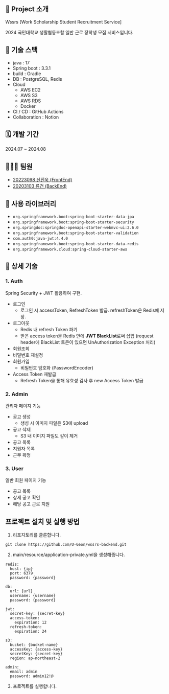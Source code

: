 ## 📍 Project 소개
Wssrs [Work Scholarship Student Recruitment Service] 

2024 국민대학교 생활협동조합 일반 근로 장학생 모집 서비스입니다.

## 📍 기술 스택
- java : 17
- Spring boot : 3.3.1
- build : Gradle
- DB : PostgreSQL, Redis
- Cloud
    - AWS EC2
    - AWS S3
    - AWS RDS
    - Docker
- CI / CD : GitHub Actions
- Collaboration : Notion

## 🗓️ 개발 기간
2024.07 ~ 2024.08

## 👨🏻‍💻 팀원

- [20223098 신진욱 (FrontEnd)](https://github.com/jen454)
- [20203103 류건 (BackEnd)](https://github.com/U-Geon)


## 📍 사용 라이브러리
- ```org.springframework.boot:spring-boot-starter-data-jpa```
- ```org.springframework.boot:spring-boot-starter-security```
- ```org.springdoc:springdoc-openapi-starter-webmvc-ui:2.6.0```
- ```org.springframework.boot:spring-boot-starter-validation```
- ```com.auth0:java-jwt:4.4.0```
- ```org.springframework.boot:spring-boot-starter-data-redis```
- ```org.springframework.cloud:spring-cloud-starter-aws```

## 📍 상세 기술
### 1. Auth
Spring Security + JWT 활용하여 구현.

- 로그인
  - 로그인 시 accessToken, RefreshToken 발급. refreshToken은 Redis에 저장. 
- 로그아웃
  - Redis 내 refresh Token 파기
  - 받은 access token을 Redis 안에 **JWT BlackList**로써 삽입 (request header에 BlackList 토큰이 있으면 UnAuthorization Exception 처리)
- 회원조회
- 비밀번호 재설정
- 회원가입
  - 비밀번호 암호화 (PasswordEncoder)
- Access Token 재발급
  - Refresh Token을 통해 유효성 검사 후 new Access Token 발급

### 2. Admin

관리자 페이지 기능

- 공고 생성
  - 생성 시 이미지 파일은 S3에 upload
- 공고 삭제
  - S3 내 이미지 파일도 같이 제거
- 공고 목록
- 지원자 목록
- 근무 확정

### 3. User

일반 회원 페이지 기능

- 공고 목록
- 상세 공고 확인
- 해당 공고 근로 지원

## 프로젝트 설치 및 실행 방법

1. 리포지토리를 클론합니다.

```
git clone https://github.com/U-Geon/wssrs-backend.git
```

2. main/resource/application-private.yml을 생성해줍니다.
```
redis:
  host: {ip}
  port: 6379
  password: {password}

db:
  url: {url}
  username: {username}
  password: {password}

jwt:
  secret-key: {secret-key}
  access-token:
    expiration: 12
  refresh-token:
    expiration: 24

s3:
  bucket: {bucket-name}
  accessKey: {access-key}
  secretKey: {secret-key}
  region: ap-northeast-2

admin:
  email: admin
  password: admin12!@
```

3. 프로젝트를 실행합니다.
